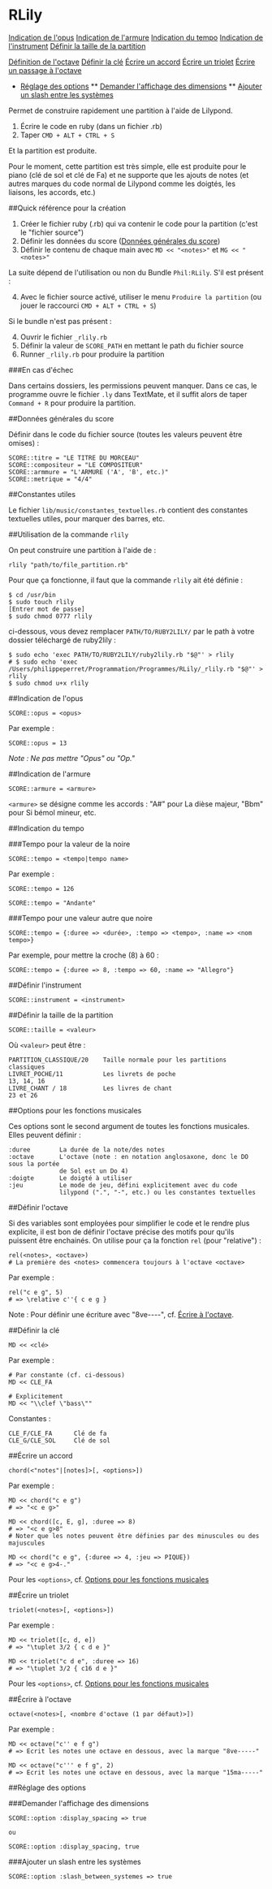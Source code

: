 # RLily

[Indication de l'opus](#mark_opus)
[Indication de l'armure](#armure)
[Indication du tempo](#mark_tempo)
[Indication de l'instrument](#mark_instrument)
[Définir la taille de la partition](#define_score_size)

[Définition de l'octave](#define_octave)
[Définir la clé](#define_cle)
[Écrire un accord](#write_chord)
[Écrire un triolet](#write_triolet)
[Écrire un passage à l'octave](#write_a_loctave)

* [Réglage des options](#set_options)
** [Demander l'affichage des dimensions](#option_show_spacing)
** [Ajouter un slash entre les systèmes](#option_slash_between_systemes)

    
Permet de construire rapidement une partition à l'aide de Lilypond.

1. Écrire le code en ruby (dans un fichier .rb)
0. Taper `CMD + ALT + CTRL + S`

Et la partition est produite.

Pour le moment, cette partition est très simple, elle est produite pour le piano (clé de sol et clé de Fa) et ne supporte que les ajouts de notes (et autres marques du code normal de Lilypond comme les doigtés, les liaisons, les accords, etc.)

##Quick référence pour la création

1. Créer le fichier ruby (.rb) qui va contenir le code pour la partition (c'est le "fichier source")
0. Définir les données du score ([Données générales du score](#donnees_generales))
0. Définir le contenu de chaque main avec `MD << "<notes>"` et `MG << "<notes>"`
  
La suite dépend de l'utilisation ou non du Bundle `Phil:RLily`. S'il est présent :

4. Avec le fichier source activé, utiliser le menu `Produire la partition` (ou jouer le raccourci `CMD + ALT + CTRL + S`)

Si le bundle n'est pas présent&nbsp;:

4. Ouvrir le fichier `_rlily.rb`
0. Définir la valeur de `SCORE_PATH` en mettant le path du fichier source
0. Runner `_rlily.rb` pour produire la partition

###En cas d'échec

Dans certains dossiers, les permissions peuvent manquer. Dans ce cas, le programme ouvre le fichier `.ly` dans TextMate, et il suffit alors de taper `Command + R` pour produire la partition.

<a name="donnees_generales"></a>
##Données générales du score

Définir dans le code du fichier source (toutes les valeurs peuvent être omises) :

    SCORE::titre = "LE TITRE DU MORCEAU"
    SCORE::compositeur = "LE COMPOSITEUR"
    SCORE::armmure = "L'ARMURE ('A', 'B', etc.)"
    SCORE::metrique = "4/4"


##Constantes utiles

Le fichier `lib/music/constantes_textuelles.rb` contient des constantes textuelles utiles, pour marquer des barres, etc.



##Utilisation de la commande `rlily`

On peut construire une partition à l'aide de :

    rlily "path/to/file_partition.rb"

Pour que ça fonctionne, il faut que la commande `rlily` ait été définie :

    $ cd /usr/bin
    $ sudo touch rlily
    [Entrer mot de passe]
    $ sudo chmod 0777 rlily

ci-dessous, vous devez remplacer `PATH/TO/RUBY2LILY/` par le path à votre dossier téléchargé de ruby2lily :

    $ sudo echo 'exec PATH/TO/RUBY2LILY/ruby2lily.rb "$@"' > rlily
    # $ sudo echo 'exec /Users/philippeperret/Programmation/Programmes/RLily/_rlily.rb "$@"' > rlily
    $ sudo chmod u+x rlily


<a name="mark_opus"></a>
##Indication de l'opus

    SCORE::opus = <opus>

Par exemple&nbsp;:

    SCORE::opus = 13

*Note&nbsp;: Ne pas mettre "Opus" ou "Op."*

<a name="armure"></a>
##Indication de l'armure

    SCORE::armure = <armure>
    
`<armure>` se désigne comme les accords&nbsp;: "A#" pour La dièse majeur, "Bbm" pour Si bémol mineur, etc.

<a name="mark_tempo"></a>
##Indication du tempo

###Tempo pour la valeur de la noire

    SCORE::tempo = <tempo|tempo name>

Par exemple :

    SCORE::tempo = 126
    
    SCORE::tempo = "Andante"

###Tempo pour une valeur autre que noire

    SCORE::tempo = {:duree => <durée>, :tempo => <tempo>, :name => <nom tempo>}

Par exemple, pour mettre la croche (8) à 60&nbsp;:

    SCORE::tempo = {:duree => 8, :tempo => 60, :name => "Allegro"}
    

<a name="mark_instrument"></a>
##Définir l'instrument

    SCORE::instrument = <instrument>


<a name="define_score_size"></a>
##Définir la taille de la partition

    SCORE::taille = <valeur>

Où `<valeur>` peut être&nbsp;:
  
    PARTITION_CLASSIQUE/20    Taille normale pour les partitions classiques
    LIVRET_POCHE/11           Les livrets de poche
    13, 14, 16
    LIVRE_CHANT / 18          Les livres de chant
    23 et 26
    
<a name="options_fonctions_music"></a>
##Options pour les fonctions musicales

Ces options sont le second argument de toutes les fonctions musicales. Elles peuvent définir&nbsp;:

    :duree        La durée de la note/des notes
    :octave       L'octave (note : en notation anglosaxone, donc le DO sous la portée
                  de Sol est un Do 4)
    :doigte       Le doigté à utiliser
    :jeu          Le mode de jeu, défini explicitement avec du code 
                  lilypond (".", "-", etc.) ou les constantes textuelles
                  
<a name="define_octave"></a>
##Définir l'octave

Si des variables sont employées pour simplifier le code et le rendre plus explicite, il est bon de définir l'octave précise des motifs pour qu'ils puissent être enchainés. On utilise pour ça la fonction `rel` (pour "relative")&nbsp;:

    rel(<notes>, <octave>)
    # La première des <notes> commencera toujours à l'octave <octave>

Par exemple&nbsp;:

    rel("c e g", 5)
    # => \relative c''{ c e g }

Note&nbsp;: Pour définir une écriture avec "8ve----", cf. [Écrire à l'octave](#write_a_loctave).
    
<a name="define_cle"></a>
##Définir la clé

    MD << <clé>
    
Par exemple&nbsp;:

    # Par constante (cf. ci-dessous)
    MD << CLE_FA

    # Explicitement
    MD << "\\clef \"bass\""
    
    
Constantes&nbsp;:

    CLE_F/CLE_FA      Clé de fa
    CLE_G/CLE_SOL     Clé de sol
    
    
<a name="write_chord"></a>
##Écrire un accord

    chord(<"notes"|[notes]>[, <options>])

Par exemple&nbsp;:

    MD << chord("c e g")
    # => "<c e g>"
    
    MD << chord([c, E, g], :duree => 8)
    # => "<c e g>8"
    # Noter que les notes peuvent être définies par des minuscules ou des majuscules
    
    MD << chord("c e g", {:duree => 4, :jeu => PIQUE})
    # => "<c e g>4-."

Pour les `<options>`, cf. [Options pour les fonctions musicales](#options_fonctions_music)

<a name="write_triolet"></a>
##Écrire un triolet

    triolet(<notes>[, <options>])

Par exemple&nbsp;:

    MD << triolet([c, d, e])
    # => "\tuplet 3/2 { c d e }"
    
    MD << triolet("c d e", :duree => 16)
    # => "\tuplet 3/2 { c16 d e }"

Pour les `<options>`, cf. [Options pour les fonctions musicales](#options_fonctions_music)


<a name="write_a_loctave"></a>
##Écrire à l'octave

    octave(<notes>[, <nombre d'octave (1 par défaut)>])

Par exemple&nbsp;:

    MD << octave("c'' e f g")
    # => Ecrit les notes une octave en dessous, avec la marque "8ve-----"
    
    MD << octave("c''' e f g", 2)
    # => Ecrit les notes une octave en dessous, avec la marque "15ma-----"
    

<a name="set_options"></a>
##Réglage des options

<a name="option_show_spacing"></a>
###Demander l'affichage des dimensions

    SCORE::option :display_spacing => true
    
    ou
    
    SCORE::option :display_spacing, true

<a name="option_slash_between_systemes"></a>
###Ajouter un slash entre les systèmes

    SCORE::option :slash_between_systemes => true
